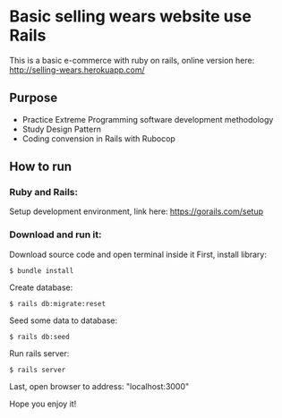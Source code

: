 # Basic selling wears website use Rails

This is a basic e-commerce with ruby on rails, online version here: http://selling-wears.herokuapp.com/

## Purpose

- Practice Extreme Programming software development methodology
- Study Design Pattern
- Coding convension in Rails with Rubocop

## How to run

### Ruby and Rails:

Setup development environment, link here: https://gorails.com/setup

### Download and run it:

Download source code and open terminal inside it
First, install library:
```
$ bundle install
```
Create database:
```
$ rails db:migrate:reset
```
Seed some data to database:
```
$ rails db:seed
```
Run rails server:
```
$ rails server
```
Last, open browser to address: "localhost:3000"

Hope you enjoy it!
